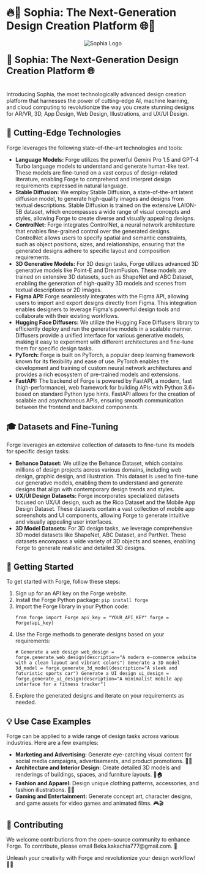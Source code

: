 <h1>🔥🎨 Sophia: The Next-Generation Design Creation Platform 🌐🎥</h1>
<div style="display: flex; justify-content: center; align-items: center; flex-direction: column;">
  <img src="https://i.imghippo.com/files/eqJli1712957822.png" alt="Sophia Logo" style="max-width: 300px;">
  <p style="font-size: 24px; font-weight: bold; margin-top: 20px;">🎨 Sophia: The Next-Generation Design Creation Platform 🌐</p>
</div>
<p>Introducing Sophia, the most technologically advanced design creation platform that harnesses the power of cutting-edge AI, machine learning, and cloud computing to revolutionize the way you create stunning designs for AR/VR, 3D, App Design, Web Design, Illustrations, and UX/UI Design.</p>
<h2>🌟 Cutting-Edge Technologies</h2>
<p>Forge leverages the following state-of-the-art technologies and tools:</p>
<ul>
  <li><strong>Language Models:</strong> Forge utilizes the powerful Gemini Pro 1.5 and GPT-4 Turbo language models to understand and generate human-like text. These models are fine-tuned on a vast corpus of design-related literature, enabling Forge to comprehend and interpret design requirements expressed in natural language.</li>
  <li><strong>Stable Diffusion:</strong> We employ Stable Diffusion, a state-of-the-art latent diffusion model, to generate high-quality images and designs from textual descriptions. Stable Diffusion is trained on the extensive LAION-5B dataset, which encompasses a wide range of visual concepts and styles, allowing Forge to create diverse and visually appealing designs.</li>
  <li><strong>ControlNet:</strong> Forge integrates ControlNet, a neural network architecture that enables fine-grained control over the generated designs. ControlNet allows users to specify spatial and semantic constraints, such as object positions, sizes, and relationships, ensuring that the generated designs adhere to specific layout and composition requirements.</li>
  <li><strong>3D Generative Models:</strong> For 3D design tasks, Forge utilizes advanced 3D generative models like Point-E and DreamFusion. These models are trained on extensive 3D datasets, such as ShapeNet and ABC Dataset, enabling the generation of high-quality 3D models and scenes from textual descriptions or 2D images.</li>
  <li><strong>Figma API:</strong> Forge seamlessly integrates with the Figma API, allowing users to import and export designs directly from Figma. This integration enables designers to leverage Figma's powerful design tools and collaborate with their existing workflows.</li>
  <li><strong>Hugging Face Diffusers:</strong> We utilize the Hugging Face Diffusers library to efficiently deploy and run the generative models in a scalable manner. Diffusers provide a unified interface for various generative models, making it easy to experiment with different architectures and fine-tune them for specific design tasks.</li>
  <li><strong>PyTorch:</strong> Forge is built on PyTorch, a popular deep learning framework known for its flexibility and ease of use. PyTorch enables the development and training of custom neural network architectures and provides a rich ecosystem of pre-trained models and extensions.</li>
  <li><strong>FastAPI:</strong> The backend of Forge is powered by FastAPI, a modern, fast (high-performance), web framework for building APIs with Python 3.6+ based on standard Python type hints. FastAPI allows for the creation of scalable and asynchronous APIs, ensuring smooth communication between the frontend and backend components.</li>
</ul>
<h2>🎓 Datasets and Fine-Tuning</h2>
<p>Forge leverages an extensive collection of datasets to fine-tune its models for specific design tasks:</p>
<ul>
  <li><strong>Behance Dataset:</strong> We utilize the Behance Dataset, which contains millions of design projects across various domains, including web design, graphic design, and illustration. This dataset is used to fine-tune our generative models, enabling them to understand and generate designs that align with contemporary design trends and styles.</li>
  <li><strong>UX/UI Design Datasets:</strong> Forge incorporates specialized datasets focused on UX/UI design, such as the Rico Dataset and the Mobile App Design Dataset. These datasets contain a vast collection of mobile app screenshots and UI components, allowing Forge to generate intuitive and visually appealing user interfaces.</li>
  <li><strong>3D Model Datasets:</strong> For 3D design tasks, we leverage comprehensive 3D model datasets like ShapeNet, ABC Dataset, and PartNet. These datasets encompass a wide variety of 3D objects and scenes, enabling Forge to generate realistic and detailed 3D designs.</li>
</ul>
<h2>🚀 Getting Started</h2>
<p>To get started with Forge, follow these steps:</p>
<ol>
  <li>Sign up for an API key on the Forge website.</li>
  <li>Install the Forge Python package: <code>pip install forge</code></li>
  <li>Import the Forge library in your Python code: <pre><code>from forge import Forge api_key = "YOUR_API_KEY" forge = Forge(api_key)</code></pre></li>
  <li>Use the Forge methods to generate designs based on your requirements: <pre><code># Generate a web design web_design = forge.generate_web_design(description="A modern e-commerce website with a clean layout and vibrant colors") Generate a 3D model 3d_model = forge.generate_3d_model(description="A sleek and futuristic sports car") Generate a UI design ui_design = forge.generate_ui_design(description="A minimalist mobile app interface for a fitness tracker")</code></pre></li>
  <li>Explore the generated designs and iterate on your requirements as needed.</li>
</ol>
<h2>💡 Use Case Examples</h2>
<p>Forge can be applied to a wide range of design tasks across various industries. Here are a few examples:</p>
<ul>
  <li><strong>Marketing and Advertising:</strong> Generate eye-catching visual content for social media campaigns, advertisements, and product promotions. 📣🎨</li>
  <li><strong>Architecture and Interior Design:</strong> Create detailed 3D models and renderings of buildings, spaces, and furniture layouts. 🏰🏠</li>
  <li><strong>Fashion and Apparel:</strong> Design unique clothing patterns, accessories, and fashion illustrations. 👗👜</li>
  <li><strong>Gaming and Entertainment:</strong> Generate concept art, character designs, and game assets for video games and animated films. 🎮🎬</li>
</ul>
<h2>🤝 Contributing</h2>
<p>We welcome contributions from the open-source community to enhance Forge. To contribute, please email Beka.kakachia777@gmail.com. 🙌</p>
<p>Unleash your creativity with Forge and revolutionize your design workflow! 🎨✨</p>
